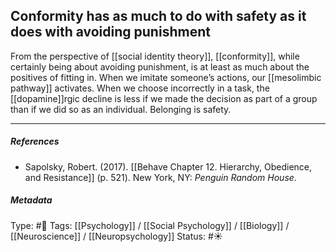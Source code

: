 ## Conformity has as much to do with safety as it does with avoiding punishment # 

From the perspective of [[social identity theory]], [[conformity]], while certainly being about avoiding punishment, is at least as much about the positives of fitting in. When we imitate someone’s actions, our [[mesolimbic pathway]] activates. When we choose incorrectly in a task, the [[dopamine]]rgic decline is less if we made the decision as part of a group than if we did so as an individual. Belonging is safety.

___

##### References

- Sapolsky, Robert. (2017). [[Behave Chapter 12. Hierarchy, Obedience, and Resistance]] (p. 521). New York, NY: _Penguin Random House_. 

##### Metadata

Type: #🔴 
Tags: [[Psychology]] / [[Social Psychology]] / [[Biology]] / [[Neuroscience]] / [[Neuropsychology]]
Status: #☀️ 